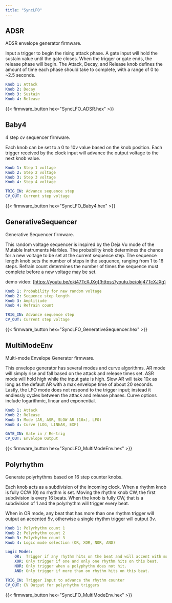 ```yaml
---
title: "SyncLFO"
---
```


## ADSR

ADSR envelope generator firmware.

Input a trigger
to begin the rising attack phase. A gate input will hold the sustain value
until the gate closes. When the trigger or gate ends, the release phase will
begin. The Attack, Decay, and Release knob defines the amount of time each
phase should take to complete, with a range of 0 to ~2.5 seconds.

```yaml
Knob 1: Attack
Knob 2: Decay
Knob 3: Sustain
Knob 4: Release
```

{{< firmware_button hex="SyncLFO_ADSR.hex" >}}

## Baby4

4 step cv sequencer firmware.

Each knob can be set to
a 0 to 10v value based on the knob position. Each trigger received by the
clock input will advance the output voltage to the next knob value.

```yaml
Knob 1: Step 1 voltage
Knob 2: Step 2 voltage
Knob 3: Step 3 voltage
Knob 4: Step 4 voltage

TRIG_IN: Advance sequence step
CV_OUT: Current step voltage
```

{{< firmware_button hex="SyncLFO_Baby4.hex" >}}

## GenerativeSequencer

Generative Sequencer firmware.

This random voltage
sequencer is inspired by the Deja Vu mode of the Mutable Instruments Marbles.
The probability knob determines the chance for a new voltage to be set at the
current sequence step. The sequence length knob sets the number of steps
in the sequence, ranging from 1 to 16 steps. Refrain count determines the
number of times the sequence must complete before a new voltage may be set.

demo video: [https://youtu.be/okj47TcXJXg](https://youtu.be/okj47TcXJXg)

```yaml
Knob 1: Probability for new random voltage
Knob 2: Sequence step length
Knob 3: Amplitiude
Knob 4: Refrain count

TRIG_IN: Advance sequence step
CV_OUT: Current step voltage
```

{{< firmware_button hex="SyncLFO_GenerativeSequencer.hex" >}}

## MultiModeEnv

Multi-mode Envelope Generator firmware.

This envelope generator has several modes and curve algorithms. AR mode will
simply rise and fall based on the attack and release times set. ASR mode will
hold high while the input gate is high. Slow AR will take 10x as long as the
default AR with a max envelope time of about 20 seconds. Lastly, the LFO mode
does not respond to the trigger input; instead it endlessly cycles between the
attack and release phases. Curve options include logarithmic, linear and
exponential.

```yaml
Knob 1: Attack
Knob 2: Release
Knob 3: Mode (AR, ASR, SLOW AR (10x), LFO)
Knob 4: Curve (LOG, LINEAR, EXP)

GATE_IN: Gate in / Re-trig
CV_OUT: Envelope Output
```

{{< firmware_button hex="SyncLFO_MultiModeEnv.hex" >}}

## Polyrhythm

Generate polyrhythms based on 16 step counter knobs.

Each knob acts as a subdivision of the incoming clock. When a rhythm knob
is fully CCW (0) no rhythm is set. Moving the rhythm knob CW, the first
subdivision is every 16 beats. When the knob is fully CW, that is a
subdivision of 1 and the polyrhythm will trigger every beat.

When in OR mode, any beat that has more than one rhythm trigger will output
an accented 5v, otherwise a single rhythm trigger will output 3v.

```yaml
Knob 1: Polyrhythm count 1
Knob 2: Polyrhythm count 2
Knob 3: Polyrhythm count 3
Knob 4: Logic mode selection (OR, XOR, NOR, AND)

Logic Modes:
    OR:  Trigger if any rhythm hits on the beat and will accent with more than one hit.
    XOR: Only trigger if one and only one rhythm hits on this beat.
    NOR: Only trigger when a polyphythm does not hit.
    AND: Only trigger if more than on rhythm hits on this beat.

TRIG_IN: Trigger Input to advance the rhythm counter
CV_OUT: CV Output for polyrhythm triggers
```

{{< firmware_button hex="SyncLFO_MultiModeEnv.hex" >}}
